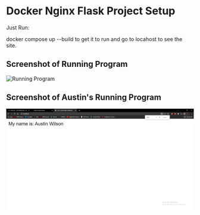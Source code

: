 # Docker Nginx Flask Project Setup

Just Run:

docker compose up --build to get it to run and go to locahost to see the site.

## Screenshot of Running Program

![Running Program](screenshots/running-program.png)

## Screenshot of Austin's Running Program

![AustinRunningProgram](screenshots/AustinRunningProgram.jpg)
